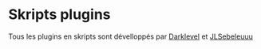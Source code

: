 # **Skripts plugins**
Tous les plugins en skripts sont dévelloppés par [Darklevel](https://github.com/xX-DARKLEVEL-Xx) et [JLSebeleuuu](https://github.com/iLSbeleuuu) 